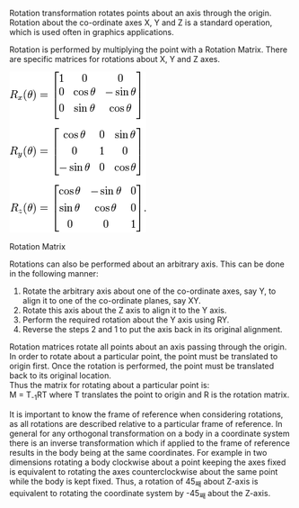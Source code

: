 Rotation transformation rotates points about an axis through the origin. Rotation about the co-ordinate axes X, Y and Z is a standard operation, which is used often in graphics applications.  

Rotation is performed by multiplying the point with a Rotation Matrix. There are specific matrices for rotations about X, Y and Z axes.  

<img src="images/rotation-matrix.png">  

Rotation Matrix  

Rotations can also be performed about an arbitrary axis. This can be done in the following manner:  

  1. Rotate the arbitrary axis about one of the co-ordinate axes, say Y, to align it to one of the co-ordinate planes, say XY.  
  2. Rotate this axis about the Z axis to align it to the Y axis.  
  3. Perform the required rotation about the Y axis using RY.  
  4. Reverse the steps 2 and 1 to put the axis back in its original alignment.

Rotation matrices rotate all points about an axis passing through the origin. In order to rotate about a particular point, the point must be translated to origin first. Once the rotation is performed, the point must be translated back to its original location.  
Thus the matrix for rotating about a particular point is:  
M = T<sub>-1</sub>RT
where T translates the point to origin and R is the rotation matrix.  

It is important to know the frame of reference when considering rotations, as all rotations are described relative to a particular frame of reference. In general for any orthogonal transformation on a body in a coordinate system there is an inverse transformation which if applied to the frame of reference results in the body being at the same coordinates. For example in two dimensions rotating a body clockwise about a point keeping the axes fixed is equivalent to rotating the axes counterclockwise about the same point while the body is kept fixed. Thus, a rotation of 45<sub>째</sub> about Z-axis is equivalent to rotating the coordinate system by -45<sub>째</sub> about the Z-axis.  
